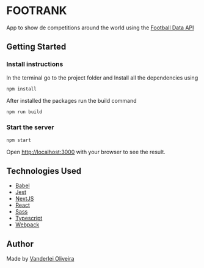 # FOOTRANK

App to show de competitions around the world using the [Football Data API](https://www.football-data.org/)

## Getting Started

### Install instructions

In the terminal go to the project folder and Install all the dependencies using

```bash
npm install
```

After installed the packages run the build command

```bash
npm run build
```

### Start the server

```bash
npm start
```

Open [http://localhost:3000](http://localhost:3000) with your browser to see the result.

## Technologies Used

* [Babel](https://babeljs.io/)
* [Jest](https://jestjs.io/)
* [NextJS](https://nextjs.org/)
* [React](https://reactjs.org/)
* [Sass](https://sass-lang.com/)
* [Typescript](https://www.typescriptlang.org/)
* [Webpack](https://webpack.js.org/)


## Author

Made by [Vanderlei Oliveira](https://oliverdx.com.br)